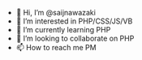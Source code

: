 - 👋 Hi, I’m @saijnawazaki
- 👀 I’m interested in PHP/CSS/JS/VB
- 🌱 I’m currently learning PHP
- 💞️ I’m looking to collaborate on PHP
- 📫 How to reach me PM

<!---
saijnawazaki/saijnawazaki is a ✨ special ✨ repository because its `README.md` (this file) appears on your GitHub profile.
You can click the Preview link to take a look at your changes.
--->
